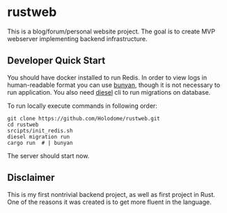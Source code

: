 # rustweb

This is a blog/forum/personal website project. The goal is to create MVP webserver
implementing backend infrastructure.

## Developer Quick Start

You should have docker installed to run Redis.
In order to view logs in human-readable format you can use [bunyan](https://crates.io/crates/bunyan),
though it is not necessary to run application.
You also need [diesel](https://diesel.rs/) cli to run migrations on database.

To run locally execute commands in following order:
```shell
git clone https://github.com/Holodome/rustweb.git
cd rustweb
srcipts/init_redis.sh
diesel migration run
cargo run  # | bunyan
```

The server should start now.

## Disclaimer

This is my first nontrivial backend project, as well as first project in Rust.
One of the reasons it was created is to get more fluent in the language.
